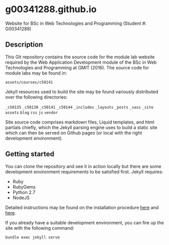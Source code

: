 # g00341288.github.io
Website for BSc in Web Technologies and Programming (Student #: G00341288)

## Description
This Git repository contains the source code for the module lab website required by the 
Web Application Development module of the BSc in Web Technologies and Programming at GMIT (2016).
The source code for module labs may be found in: 

`assets/courses/c50141`

Jekyll resources used to build the site may be found variously distributed over the following directories: 

`_c50135`
`_c50138`
`_c50141`
`_c50144`
`_includes`
`_layouts`
`_posts`
`_sass`
`_site`
`assets`
`blog`
`css`
`js`
`vendor`

Site source code comprises markdown files, Liquid templates, and html partials chiefly, which the Jekyll 
parsing engine uses to build a static site which can then be served on Github pages (or local with the right
development environment).

## Getting started 
You can clone the repository and see it in action locally but there are some development environment requirements
to be satisfied first. Jekyll requires: 

* Ruby
* RubyGems
* Python 2.7
* NodeJS

Detailed instructions may be found on the installation procedure [here](https://jekyllrb.com/docs/installation/) and 
[here](https://jekyllrb.com/docs/windows/#installation). 

If you already have a suitable development environment, you can fire up the site with the following command: 

`bundle exec jekyll serve`




